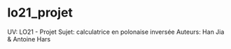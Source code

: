 lo21_projet
===========
UV: LO21 - Projet
Sujet: calculatrice en polonaise inversée
Auteurs: Han Jia & Antoine Hars